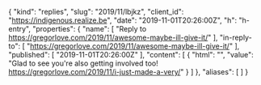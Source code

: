 {
  "kind": "replies",
  "slug": "2019/11/lbjkz",
  "client_id": "https://indigenous.realize.be",
  "date": "2019-11-01T20:26:00Z",
  "h": "h-entry",
  "properties": {
    "name": [
      "Reply to https://gregorlove.com/2019/11/awesome-maybe-ill-give-it/"
    ],
    "in-reply-to": [
      "https://gregorlove.com/2019/11/awesome-maybe-ill-give-it/"
    ],
    "published": [
      "2019-11-01T20:26:00Z"
    ],
    "content": [
      {
        "html": "",
        "value": "Glad to see you're also getting involved too! https://gregorlove.com/2019/11/i-just-made-a-very/"
      }
    ]
  },
  "aliases": [
  ]
}
